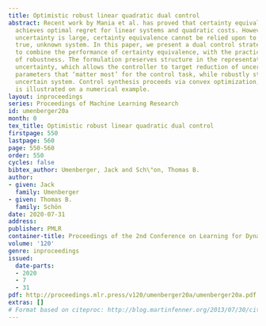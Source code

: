 ```yaml
---
title: Optimistic robust linear quadratic dual control
abstract: Recent work by Mania et al. has proved that certainty equivalent control
  achieves optimal regret for linear systems and quadratic costs. However, when parameter
  uncertainty is large, certainty equivalence cannot be relied upon to stabilize the
  true, unknown system. In this paper, we present a dual control strategy that attempts
  to combine the performance of certainty equivalence, with the practical utility
  of robustness. The formulation preserves structure in the representation of parametric
  uncertainty, which allows the controller to target reduction of uncertainty in the
  parameters that ‘matter most’ for the control task, while robustly stabilizing the
  uncertain system. Control synthesis proceeds via convex optimization, and the method
  is illustrated on a numerical example.
layout: inproceedings
series: Proceedings of Machine Learning Research
id: umenberger20a
month: 0
tex_title: Optimistic robust linear quadratic dual control
firstpage: 550
lastpage: 560
page: 550-560
order: 550
cycles: false
bibtex_author: Umenberger, Jack and Sch\"on, Thomas B.
author:
- given: Jack
  family: Umenberger
- given: Thomas B.
  family: Schön
date: 2020-07-31
address: 
publisher: PMLR
container-title: Proceedings of the 2nd Conference on Learning for Dynamics and Control
volume: '120'
genre: inproceedings
issued:
  date-parts:
  - 2020
  - 7
  - 31
pdf: http://proceedings.mlr.press/v120/umenberger20a/umenberger20a.pdf
extras: []
# Format based on citeproc: http://blog.martinfenner.org/2013/07/30/citeproc-yaml-for-bibliographies/
---
```

